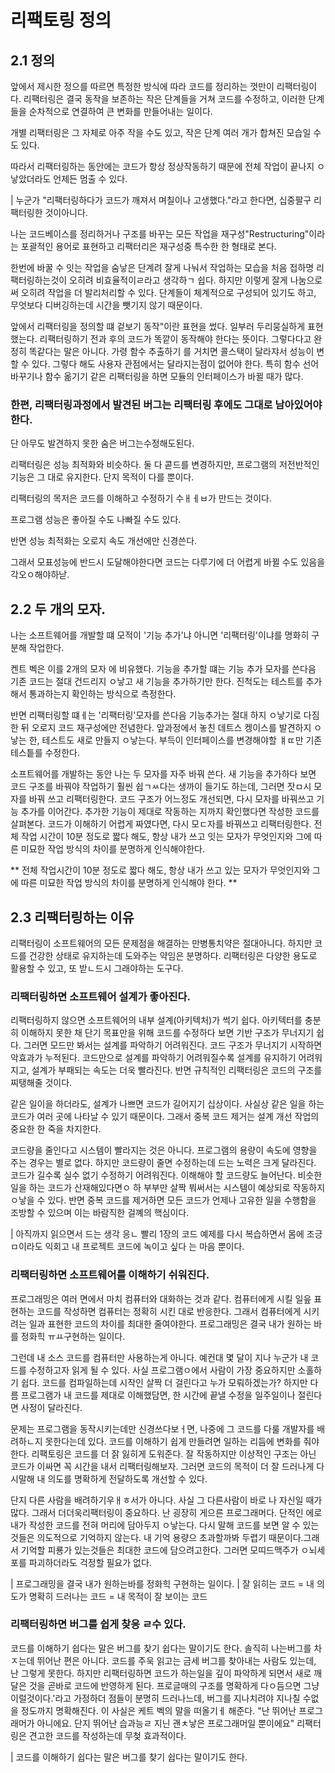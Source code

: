 # 리팩토링 정의

## 2.1 정의
앞에서 제시한 정으를 따르면 특정한 방식에 따라 코드를 정리하는 껏만이 리팩터링이다.
리팩터링은 결국 동작을 보존하는 작은 단계들을 거쳐 코드를 수정하고, 
이러한 단계들을 순차적으로 연결하여 큰 변화를 만들어내는 일이다.

개별 리팩터링은 그 자체로 아주 작을 수도 있고,
작은 단계 여러 개가 합쳐진 모습일 수도 있다.

따라서 리팩터링하는 동안에는 코드가 항상 정상작동하기 때문에 전체 작업이 끝나지 ㅇ낳았더라도 언제든 멈출 수 있다.

| 누군가 "리팩터링하다가 코드가 깨져서 며칠이나 고생했다."라고 한다면, 십중팔구 리팩터링한 것이아니다.

나는 코드베이스를 정리하거나 구조를 바꾸는 모든 작업을 재구성"Restructuring"이라는 포괄적인 용어로 표현하고
리팩터리은 재구성중 특수한 한 형태로 본다.

한번에 바꿀 수 잇는 작업을 숨낳은 단계려 잘게 나눠서 작업하는 모습을 처음 접하명 리팩터링하는것이 오히려 비효율적이ㄹ라고 생각하ㄱ 쉽다.
하지만 이렇게 잘게 나눔으로써 오히려 작업을 더 발리처리할 수 있다.
단계들이 체계적으로 구성되어 있기도 하고, 무엇보다 디버깅하는데 시간을 뺏기지 않기 때문이다.

앞에서 리팩터링을 정의할 떄 겉보기 동작"이란 표현을 썼다.
일부러 두리뭉실하게 표현했는다.
리팩터링하기 전과 후의 코드가 똑깥이 동작해야 한다는 뜻이다.
그렇다다고 완정히 똑같다는 말은 아니다.
가령 함수 추출하기 를 거치면 콜스택이 달라쟈서 
성능이 변할 수 있다.
그렇다 해도 사용자 관점에서는 달라지는점이 없어야 한다.
특히 함수 선어 바꾸기나 함수 옮기기 같은 리팩터링을 하면 모듈의 인터페이스가 바뀔 때가 많다.
### 한편, 리팩터링과정에서 발견된 버그는 리팩터링 후에도 그대로 남아있어야한다.
단 아무도 발견하지 못한 숨은 버그는수정해도된다.

리팩터링은 성능 최적화와 비슷하다.
둘 다 콛드를 변경하지만, 프로그램의 저전반적인 기능은 그 대로 유지한다.
단지 목적이 다를 뿐이다.

리팩터링의 목저은 코드를 이해하고 수정하기 수ㅐㅔㅂ가 만드는 것이다.

프로그램 성능은 좋아질 수도 나빠질 수도 있다.

반면 성능 최적화는 오로지 속도 개선에만 신경쓴다.

그래서 모표성능에 반드시 도달해야한다면 코드는 다루기에 더 어렵게 바뀔 수도 있음을 각오ㅇ해야하낟.

## 2.2 두 개의 모자.
나는 소프트웨어를 개발할 떄 모적이 '기능 추가'냐 아니면 '리팩터링'이냐를 명화히 구분해 작업한다.

켄트 벡은 이를 2개의 모자 에 비유했다.
기능을 추가할 떄는 기능 추가 모자를 쓴다음 기존 코드는 절대 건드리지 ㅇ낳고 새 기능을 추가하기만 한다.
진척도는 테스트를 추가해서 통과하는지 확인하는 방식으로 측정한다.

반면 리팩터링할 떄ㅔ는 '리팩터링'모자를 쓴다음 
기능추가는 절대 하지 ㅇ낳기로 다짐한 뒤 오로지 코드 재구성에만 전념한다.
앞과정에서 놓친 데트스 켕이스를 발견하지 ㅇ낳는 한, 테스트도 새로 만들지 ㅇ낳는다.
부득이 인터페이스를 변경해야할 ㅒㄸ만 기존 테스틑를 수정한다.


소프트웨어를 개발하는 동안 나는 두 모자를 자주 바꿔 쓴다.
새 기능을 추가하다 보면 코드 구조를 바꿔야 작업하기 훨씬 쉽ㄱㅆ다는 생까이 들기도 하는데,
그러면 잣ㅁ시 모자를 바꿔 쓰고 리팩터링한다.
코드 구조가 어느정도 개선되면, 다시 모자를 바꿔쓰고 기능 추가를 이어간다.
추가한 기능이 제대로 작동하는 지까지 확인했다면 작성한 코드를 살펴본다.
코드가 이해하기 어렵게 짜였다면, 다시 모ㄷ자를 바꿔쓰고 리팩터링한다.
전체 작업 시간이 10분 정도로 짧다 해도, 항상 내가 쓰고 잇는 모자가 무엇인지와 그에 따른 미묘한 작업 방식의 차이를 분명하게 인식해야한다.

** 전체 작업시간이 10분 정도로 짧다 해도, 항상 내가 쓰고 있는 모자가 무엇인지와 그에 따른 미묘한 작업 방식의 차이를 분명하게 인식해야 한다. **

## 2.3 리팩터링하는 이유

리팩터링이 소프트웨어의 모든 문제점을 해결하는 만병통치약은 절대아니다.
하지만 코드를 건강한 상태로 유지하는데 도와주는 약임은 분명하다.
리팩터링은 다양한 용도로 활용할 수 있고, 또 받ㄴ드시 그래야하는 도구다.

### 리팩터링하면 소프트웨어 설계가 좋아진다.
리팩터링하지 않으면 소프트웨어의 내부 설계(아키텍처)가 썩기 쉽다.
아키텍터를 충분히 이해하지 못한 채 단기 목표만을 위해 코드를 수정하다 보면 기반 구조가 무너지기 쉽다.
그러면 모드만 봐서는 설계를 파악하기 어려워진다.
코드 구조가 무너지기 시작하면 악효과가 누적된다. 
코드만으로 설계를 파악하기 어려워질수록 설계를 유지하기 어려워지고, 설계가 부패되는 속도는 더욱 빨라진다.
반면 규칙적인 리팩터링은 코드의 구조를 찌탱해줄 것이다.

같은 일이을 하더라도, 설계가 나쁘면 코드가 길어지기 십상이다.
사실상 같은 일을 하는 코드가 여러 곳에 나타날 수 있기 때문이다.
그래서 중복 코드 제거는 설계 개선 작업의 중요한 한 죽을 차지한다.

코드량을 줄인다고 시스템이 빨라지는 것은 아니다. 프로그램의 용량이 속도에 영향을 주는 경우는 별로 없다.
하지만 코드량이 줄면 수정하는데 드는 노력은 크게 달라진다.
코드가 길수록 실수 없기 수정하기 어려워진다.
이해해야 할 코드량도 늘어난다.
비슷한 일을 하는 코드가 산재해있다면ㅇ 하 부부만 살짝 붜써서는 시스템이 예상되로 작동하지 ㅇ낳을 수 있다.
반면 중복 코드를 제거하면 모든 코드가 언제나 고유한 일을 수행함을 조방할 수 있으며 이는 바람직한 걸꼐의 핵심이다.

| 아직까지 읽으면서 드는 생각 응ㄴ 빨리 1장의 코드 예제를 다시 복습하면서 몸에 조긍ㅁ이라도 익회고 내 프로젝트 코드에 녹이고 싶다 는 마음 뿐이다.

### 리팩터링하면 소프트웨어를 이해하기 쉬워진다.
프로그래밍은 여러 면에서 마치 컴퓨터와 대화하는 것과 같다.
컴퓨터에게 시킬 일읖 표현하는 코드를 작성하면 컴퓨터는 정확히 시킨 대로 반응한다.
그래서 컴퓨터에게 시키려는 일과 표현한 코드의 차이를 최대한 줄여야한다.
프로그래밍은 결국 내가 원하는 바를 정화힉 ㅠㅛ구현하는 일이다.

그런데 내 소스 코드를 컴퓨터만 사용하는게 아니다.
예컨대 몇 달이 지나 누군가 내 코드를 수정하고자 읽게 될 수 있다.
사실 프로그램ㅇ에서 사람이 가장 중요하지만 소홀하기 쉽다.
코드를 컴파일하는데 시작인 살짝 더 걸린다고 누가 모뤄하겠는가?
하지만 다름 프로그램가 내 코드를 제대로 이해했담면, 한 시간에 끝낼 수정을 일주일이나 절린다면 사정이 달라진다.

문제는 프로그램을 동작시키는데만 신경쓰다보ㅓ면, 나중에 그 코드를 다룰 개발자를 배려하ㄴ지 못한다는데 있다.
코드를 이해하기 쉽게 만들려면 일하는 리듬에 변화를 줘야한다.
리팩토링은 코드를 더 잙 잃히게 도워준다.
잘 작동하지만 이상적인 구조는 아닌 코드가 이싸면 꼭 시간을 내서 리팩터링해보자.
그러면 코드의 목적이 더 잘 드러나게 다시말해 내 의도를 명확하게 전달하도록 개선할 수 있다.

단지 다른 사람을 배려하기우ㅐㅎ서가 아니다.
사실 그 다른사람이 바로 나 자신일 때가 많다. 그래서 더더욱리팩터링이 중요하다.
난 굉장히 게으른 프로그래머다. 단적인 에로 내가 작성한 코드를 전혀 머리에 담아두지 ㅇ낳는다.
다시 말해 코드를 보면 알 수 있는 것들은 의도적으로 기억하지 않는다.
내 기억 용량으 초과할까봐 두렵기 때문이다.그래서 기억할 피룡가 있는것들은 최대한 코드에 담으려고한다.
그러면 모띠드맥주가 ㅇ뇌세포를 파괴하더라도 걱정할 필요가 없다.

| 프로그래밍을 결국 내가 원하는바를 정화힉 구현하는 일이다. 
| 잘 읽히는 코드 = 내 의도가 명확히 드러나는 코드 = 내 목적이 잘 보이는 코드


### 리팩터링하면 버그를 쉽게 찾응 ㄹ수 있다.
코드를 이해하기 쉽다는 말은 버그를 찾기 쉽다는 말이기도 한다.
솔직히 나는버그를 차ㅈ는데 뛰어난 편은 아니다.
코드를 주욱 읽고는 금세 버그를 찾아내는 사람도 있는데, 난 그렇게 못한다.
하지만 리팩터링하면 코드가 하는일을 깊이 파악하게 되면서 새로 깨달은 것을 곧바로 코드에 반영하게 된다.
프로글매의 구조를 명확하게 다ㅇ듬으면 그냥 이럴것이다.'라고 가정하더 점들이 분명히 드러나느데, 버그를 지나치려야 지나칠 수없을 정도까지 명확해진다.
이 사실은 케트 벡의 말을 떠올기ㅔ 해준다.
"난 뛰어난 프로그래머가 아니에요. 단지 뛰어난 습과능ㄹ 지닌 괜ㅊ낳은 프로그래머일 뿐이에요" 
리팩터링은 견고한 코드를 작성하는데 무첮 효과적이다.



| 코드를 이해하기 쉽다는 말은 버그를 찾기 쉽다는 말이기도 한다.


